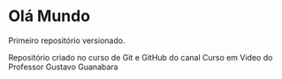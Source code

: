 # Olá Mundo
 Primeiro repositório versionado.

 Repositório criado no curso de Git e GitHub do canal Curso em Video do Professor Gustavo Guanabara
